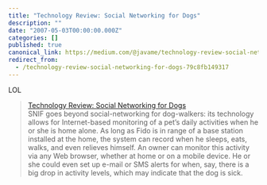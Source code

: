 ```yaml
---
title: "Technology Review: Social Networking for Dogs"
description: ""
date: "2007-05-03T00:00:00.000Z"
categories: []
published: true
canonical_link: https://medium.com/@javame/technology-review-social-networking-for-dogs-79c8fb149317
redirect_from:
  - /technology-review-social-networking-for-dogs-79c8fb149317
---
```


LOL

> [Technology Review: Social Networking for Dogs](http://www.technologyreview.com/Infotech/18628/)  
> SNIF goes beyond social-networking for dog-walkers: its technology allows for Internet-based monitoring of a pet’s daily activities when he or she is home alone. As long as Fido is in range of a base station installed at the home, the system can record when he sleeps, eats, walks, and even relieves himself. An owner can monitor this activity via any Web browser, whether at home or on a mobile device. He or she could even set up e-mail or SMS alerts for when, say, there is a big drop in activity levels, which may indicate that the dog is sick.
